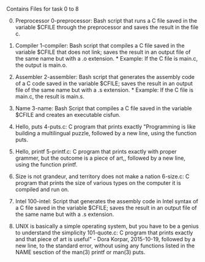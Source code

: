 Contains Files for task 0 to 8

0. Preprocessor
0-preprocessor: Bash script that runs a C file saved in the variable $CFILE through the preprocessor and saves the result in the file c.

1. Compiler
1-compiler: Bash script that compiles a C file saved in the variable $CFILE that does not link; saves the result in an output file of the same name but with a .o extension. * Example: If the C file is main.c, the output is main.o.

2. Assembler
2-assembler: Bash script that generates the assembly code of a C code saved in the variable $CFILE; saves the result in an output file of the same name but with a .s extension. * Example: If the C file is main.c, the result is main.s.

3. Name
3-name: Bash Script that compiles a C file saved in the variable $CFILE and creates an executable cisfun.

4. Hello, puts
4-puts.c: C program that prints exactly "Programming is like building a multilingual puzzle, followed by a new line, using the function puts.

5. Hello, printf
5-printf.c: C program that prints exactly with proper grammer, but the outcome is a piece of art,, followed by a new line, using the function printf.

6. Size is not grandeur, and territory does not make a nation
6-size.c: C program that prints the size of various types on the computer it is compiled and run on.

7. Intel
100-intel: Script that generates the assembly code in Intel syntax of a C file saved in the variable $CFILE; saves the result in an output file of the same name but with a .s extension.

8. UNIX is basically a simple operating system, but you have to be a genius to understand the simplicity
101-quote.c: C program that prints exactly and that piece of art is useful" - Dora Korpar, 2015-10-19, followed by a new line, to the standard error, without using any functions listed in the NAME sesction of the man(3) printf or man(3) puts.
